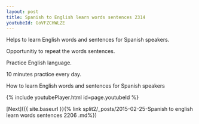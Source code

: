 ```yaml
---
layout: post
title: Spanish to English learn words sentences 2314 
youtubeId: GoVFZCHWLZE
---
```

 
 
Helps to learn English words and sentences for Spanish speakers.

Opportunitiy to repeat the words sentences. 

Practice English language. 
 
10 minutes practice every day. 
 
How to learn English words and sentences for Spanish speakers 
 
{% include youtubePlayer.html id=page.youtubeId %}
 
 
[Next]({{ site.baseurl }}{% link  split2/_posts/2015-02-25-Spanish to english learn words sentences 2206 .md%})
 
